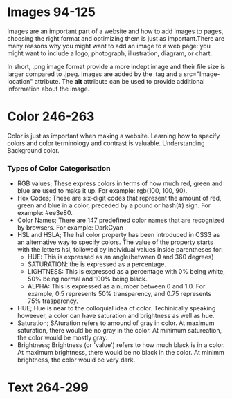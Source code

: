 # Images 94-125

Images are an important part of a website and how to add images to pages, choosing the right format and optimizing them is just as important.There are many reasons why you might want to add an image to a web page: you might want to include a logo, photograph, illustration, diagram, or chart. 

In short, .png image format provide a more indept image and their file size is larger compared to .jpeg.
Images are added by the <img> tag and a src="Image-location" attribute. The **alt** attribute can be used to provide additional information about the image.

# Color 246-263

Color is just as important when making a website. Learning how to specify colors and color terminology and contrast is valuable. Understanding Background color.

### Types of Color Categorisation

* RGB values; These express colors in terms of how much red, green and blue are used to make it up. For example: rgb(100, 100, 90).
* Hex Codes; These are six-digit codes that represent the amount of red, green and blue in a color, preceded by a pound or hash(#) sign. For example: #ee3e80.
* Color Names; There are 147 predefined color names that are recognized by browsers. For example: DarkCyan
* HSL and HSLA; The hsl color property has been introduced in CSS3 as an alternative way to specify colors. The value of the property starts with the letters hsl, followed by individual values inside parentheses for: 
    - HUE: This is expressed as an angle(between 0 and 360 degrees)
    - SATURATION: the is expressed as a percentage.
    - LIGHTNESS: This is expressed as a percentage with  0% being white, 50% being normal and 100% being black.
    - ALPHA: This is expressed as a number between 0 and 1.0. For example, 0.5 represents 50% transparency, and 0.75 represents 75% trasparency.
* HUE; Hue is near to the colloquial idea of color. Techinically speaking howeever, a color can have saturation and brightness as well as hue.
* Saturation; SAturation refers to amound of gray in color. At maximum saturation, there would be no gray in the color. At minimum satureation, the color would be mostly gray. 
* Brightness; Brightness (or 'value') refers to how much black is in a color. At maximum brightness, there would be no black in the color. At minimm brightness, the color would be very dark.


# Text 264-299

